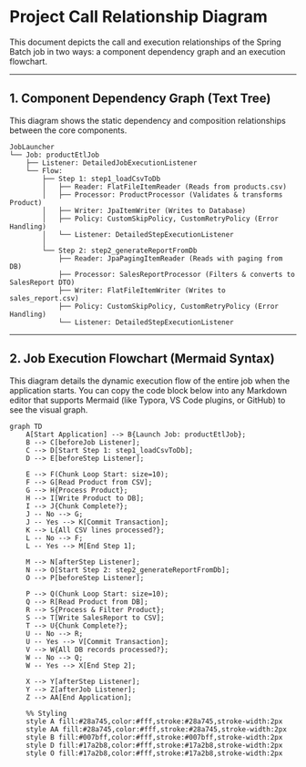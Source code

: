# Project Call Relationship Diagram

This document depicts the call and execution relationships of the Spring Batch job in two ways: a component dependency graph and an execution flowchart.

---

## 1. Component Dependency Graph (Text Tree)

This diagram shows the static dependency and composition relationships between the core components.

```text
JobLauncher
└── Job: productEtlJob
    ├── Listener: DetailedJobExecutionListener
    └── Flow:
        ├── Step 1: step1_loadCsvToDb
        │   ├── Reader: FlatFileItemReader (Reads from products.csv)
        │   ├── Processor: ProductProcessor (Validates & transforms Product)
        │   ├── Writer: JpaItemWriter (Writes to Database)
        │   ├── Policy: CustomSkipPolicy, CustomRetryPolicy (Error Handling)
        │   └── Listener: DetailedStepExecutionListener
        │
        └── Step 2: step2_generateReportFromDb
            ├── Reader: JpaPagingItemReader (Reads with paging from DB)
            ├── Processor: SalesReportProcessor (Filters & converts to SalesReport DTO)
            ├── Writer: FlatFileItemWriter (Writes to sales_report.csv)
            ├── Policy: CustomSkipPolicy, CustomRetryPolicy (Error Handling)
            └── Listener: DetailedStepExecutionListener
```

---

## 2. Job Execution Flowchart (Mermaid Syntax)

This diagram details the dynamic execution flow of the entire job when the application starts. You can copy the code block below into any Markdown editor that supports Mermaid (like Typora, VS Code plugins, or GitHub) to see the visual graph.

```mermaid
graph TD
    A[Start Application] --> B{Launch Job: productEtlJob};
    B --> C[beforeJob Listener];
    C --> D[Start Step 1: step1_loadCsvToDb];
    D --> E[beforeStep Listener];

    E --> F(Chunk Loop Start: size=10);
    F --> G[Read Product from CSV];
    G --> H{Process Product};
    H --> I[Write Product to DB];
    I --> J{Chunk Complete?};
    J -- No --> G;
    J -- Yes --> K[Commit Transaction];
    K --> L{All CSV lines processed?};
    L -- No --> F;
    L -- Yes --> M[End Step 1];
    
    M --> N[afterStep Listener];
    N --> O[Start Step 2: step2_generateReportFromDb];
    O --> P[beforeStep Listener];

    P --> Q(Chunk Loop Start: size=10);
    Q --> R[Read Product from DB];
    R --> S{Process & Filter Product};
    S --> T[Write SalesReport to CSV];
    T --> U{Chunk Complete?};
    U -- No --> R;
    U -- Yes --> V[Commit Transaction];
    V --> W{All DB records processed?};
    W -- No --> Q;
    W -- Yes --> X[End Step 2];

    X --> Y[afterStep Listener];
    Y --> Z[afterJob Listener];
    Z --> AA[End Application];

    %% Styling
    style A fill:#28a745,color:#fff,stroke:#28a745,stroke-width:2px
    style AA fill:#28a745,color:#fff,stroke:#28a745,stroke-width:2px
    style B fill:#007bff,color:#fff,stroke:#007bff,stroke-width:2px
    style D fill:#17a2b8,color:#fff,stroke:#17a2b8,stroke-width:2px
    style O fill:#17a2b8,color:#fff,stroke:#17a2b8,stroke-width:2px
```
